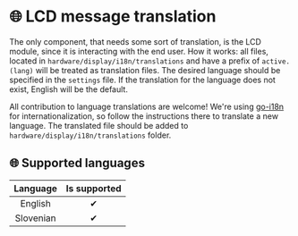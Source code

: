 # 🌐 LCD message translation

The only component, that needs some sort of translation, is the LCD module, since it is interacting with the end user.
How it works: all files, located in `hardware/display/i18n/translations` and have a prefix of `active.(lang)` will be
treated as translation files. The desired language should be specified in the `settings` file. If the translation for
the language does not exist, English will be the default.

All contribution to language translations are welcome! We're using [go-i18n](https://github.com/nicksnyder/go-i18n) for
internationalization, so follow the instructions there to translate a new language. The translated file should be added
to `hardware/display/i18n/translations` folder.

## 🌐 Supported languages

| Language |  Is supported    | 
| :---:	| :---:	|
|  English    |  ✔ |
|  Slovenian    |  ✔ |